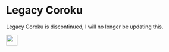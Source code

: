 # Legacy Coroku
Legacy Coroku is discontinued, I will no longer be updating this.

<a href="https://heroku.com/deploy?template=https://github.com/kovak7/legacy-coroku"><img height="30px" src="https://raw.githubusercontent.com/FogNetwork/Tsunami/main/deploy/heroku2.svg"><img></a>

